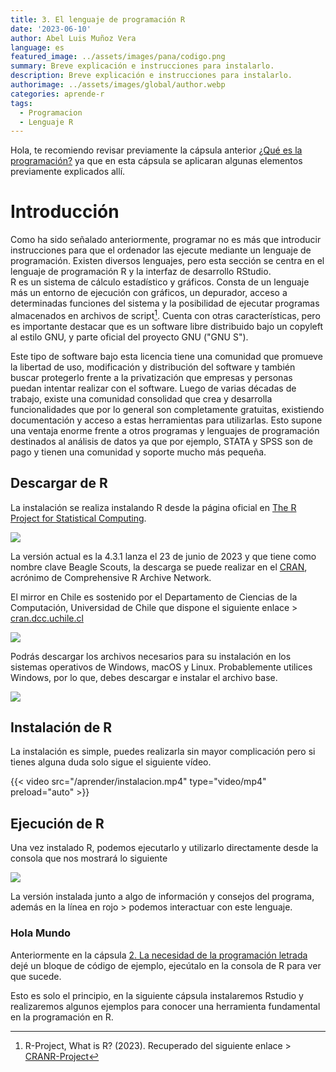 ```yaml
---
title: 3. El lenguaje de programación R
date: '2023-06-10'
author: Abel Luis Muñoz Vera
language: es
featured_image: ../assets/images/pana/codigo.png
summary: Breve explicación e instrucciones para instalarlo.
description: Breve explicación e instrucciones para instalarlo.
authorimage: ../assets/images/global/author.webp
categories: aprende-r
tags:
  - Programacion
  - Lenguaje R
---
```


Hola, te recomiendo revisar previamente la cápsula anterior [¿Qué es la programación?](https://abeluis.netlify.app/aprender/2023-05-28-que-es-programacion/) ya que en esta cápsula se aplicaran algunas elementos previamente explicados allí.

# Introducción

Como ha sido señalado anteriormente, programar no es más que introducir instrucciones para que el ordenador las ejecute mediante un lenguaje de programación. Existen diversos lenguajes, pero esta sección se centra en el lenguaje de programación R y la interfaz de desarrollo RStudio.\
R es un sistema de cálculo estadístico y gráficos. Consta de un lenguaje más un entorno de ejecución con gráficos, un depurador, acceso a determinadas funciones del sistema y la posibilidad de ejecutar programas almacenados en archivos de script[^1]. Cuenta con otras características, pero es importante destacar que es un software libre distribuido bajo un copyleft al estilo GNU, y parte oficial del proyecto GNU ("GNU S").

[^1]: R-Project, What is R? (2023). Recuperado del siguiente enlace \> [CRANR-Project](https://cran.r-project.org/index.html)

Este tipo de software bajo esta licencia tiene una comunidad que promueve la libertad de uso, modificación y distribución del software y también buscar protegerlo frente a la privatización que empresas y personas puedan intentar realizar con el software. Luego de varias décadas de trabajo, existe una comunidad consolidad que crea y desarrolla funcionalidades que por lo general son completamente gratuitas, existiendo documentación y acceso a estas herramientas para utilizarlas. Esto supone una ventaja enorme frente a otros programas y lenguajes de programación destinados al análisis de datos ya que por ejemplo, STATA y SPSS son de pago y tienen una comunidad y soporte mucho más pequeña.

## Descargar de R

La instalación se realiza instalando R desde la página oficial en [The R Project for Statistical Computing](https://www.r-project.org/).

![](images/Screenshot1.png)

La versión actual es la 4.3.1 lanza el 23 de junio de 2023 y que tiene como nombre clave Beagle Scouts, la descarga se puede realizar en el [CRAN](https://cran.r-project.org/mirrors.html), acrónimo de Comprehensive R Archive Network.

El mirror en Chile es sostenido por el Departamento de Ciencias de la Computación, Universidad de Chile que dispone el siguiente enlace \> [cran.dcc.uchile.cl](https://cran.dcc.uchile.cl/)

![](images/Screenshot2-01.png)

Podrás descargar los archivos necesarios para su instalación en los sistemas operativos de Windows, macOS y Linux. Probablemente utilices Windows, por lo que, debes descargar e instalar el archivo base.

![](images/Screenshot3.png)

## Instalación de R

La instalación es simple, puedes realizarla sin mayor complicación pero si tienes alguna duda solo sigue el siguiente vídeo.

{{< video src="/aprender/instalacion.mp4" type="video/mp4" preload="auto" >}}

## Ejecución de R

Una vez instalado R, podemos ejecutarlo y utilizarlo directamente desde la consola que nos mostrará lo siguiente

![](images/Screenshot4.png)

La versión instalada junto a algo de información y consejos del programa, además en la línea en rojo \> podemos interactuar con este lenguaje.

### Hola Mundo

Anteriormente en la cápsula [2. La necesidad de la programación letrada](https://abeluis.netlify.app/aprender/programacion-letrada/) dejé un bloque de código de ejemplo, ejecútalo en la consola de R para ver que sucede.

Esto es solo el principio, en la siguiente cápsula instalaremos Rstudio y realizaremos algunos ejemplos para conocer una herramienta fundamental en la programación en R.

